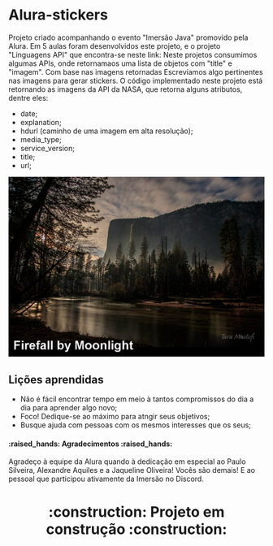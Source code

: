 <h1>Alura-stickers</h1>

Projeto criado acompanhando o evento "Imersão Java" promovido pela Alura.
Em 5 aulas foram desenvolvidos este projeto, e o projeto "Linguagens API" que encontra-se neste link:
Neste projetos consumimos algumas APIs, onde retornamaos uma lista de objetos com "title" e "imagem". Com base nas imagens retornadas Escrevíamos algo pertinentes nas imagens para gerar stickers. 
O código implementado neste projeto está retornando as imagens da API da NASA, que retorna alguns atributos, dentre eles:
- date;
- explanation;
- hdurl (caminho de uma imagem em alta resolução);
- media_type;
- service_version;
- title;
- url;

![Imagem com o título "Firefall by moonlight" criada a partir da chamada de API](https://raw.githubusercontent.com/alemarcos5/alura-stickers/master/saida/Firefall%20by%20Moonlight.png)


## Lições aprendidas

- Não é fácil encontrar tempo em meio à tantos compromissos do dia a dia para aprender algo novo;
- Foco! Dedique-se ao máximo para atngir seus objetivos;
- Busque ajuda com pessoas com os mesmos interesses que os seus;

<h4> 
    :raised_hands:  Agradecimentos  :raised_hands:
</h4>
Agradeço à equipe da Alura quando à dedicação em especial ao Paulo Silveira, Alexandre Aquiles e a Jaqueline Oliveira! Vocês são demais! E ao pessoal que participou ativamente da Imersão no Discord.



<h1 align="center"> 
    :construction:  Projeto em construção  :construction:
</h1>
